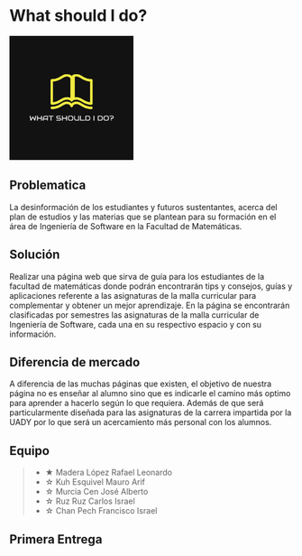 # What should I do?
<img src="Unidad1/MaderaLopez_Rafael/Logo ing.PNG" width="220" height="220"/>

## Problematica

La desinformación de los estudiantes y futuros sustentantes, acerca del plan de estudios y las materias que se plantean para su formación en el área de Ingeniería de Software en la Facultad de Matemáticas.
## Solución

Realizar una página web que sirva de guía para los estudiantes de la facultad de matemáticas donde podrán encontrarán tips y consejos, guías y aplicaciones referente a las asignaturas de la malla curricular para complementar y obtener un mejor aprendizaje. En la página se encontrarán clasificadas por semestres las asignaturas de la malla curricular de Ingeniería de Software, cada una en su respectivo espacio y con su información. 

## Diferencia de mercado

A diferencia de las muchas páginas que existen, el objetivo de nuestra página no es enseñar al alumno sino que es indicarle el camino más optimo para aprender a hacerlo según lo que requiera. Además de que será particularmente diseñada para las asignaturas de la carrera impartida por la UADY por lo que será un acercamiento más personal con los alumnos. 
## Equipo 

> - ★ Madera López Rafael Leonardo 
> - ☆ Kuh Esquivel Mauro Arif
> - ☆ Murcia Cen José Alberto
> - ☆ Ruz Ruz Carlos Israel
> - ☆ Chan Pech Francisco Israel

## Primera Entrega

